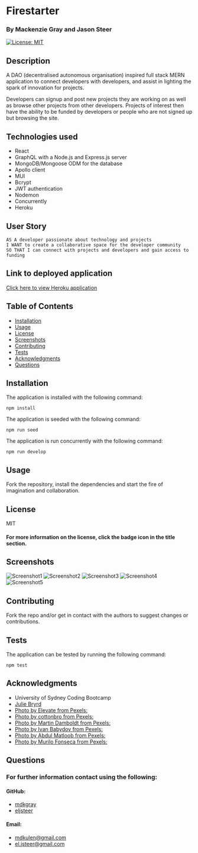 # Firestarter

### By Mackenzie Gray and Jason Steer

[![License: MIT](https://img.shields.io/badge/License-MIT-yellow.svg)](https://opensource.org/licenses/MIT)

## Description

A DAO (decentralised autonomous organisation) inspired full stack MERN application to connect developers with developers, and assist in lighting the spark of innovation for projects. 

Developers can signup and post new projects they are working on as well as browse other projects from other developers. Projects of interest then have the ability to be funded by developers or people who are not signed up but browsing the site. 

## Technologies used

- React
- GraphQL with a Node.js and Express.js server
- MongoDB/Mongoose ODM for the database
- Apollo client 
- MUI
- Bcrypt 
- JWT authentication
- Nodemon
- Concurrently
- Heroku

## User Story 
```
AS A developer passionate about technology and projects  
I WANT to create a collaborative space for the developer community  
SO THAT I can connect with projects and developers and gain access to funding  
```
## Link to deployed application

[Click here to view Heroku application](https://firestarter.herokuapp.com/)

## Table of Contents

* [Installation](#Installation)
* [Usage](#Usage)
* [License](#License)
* [Screenshots](#Screenshots)
* [Contributing](#Contributing)
* [Tests](#Tests)
* [Acknowledgments](#Acknowledgments)
* [Questions](#Questions)

## Installation 

The application is installed with the following command: 

`npm install` 

The application is seeded with the following command:

`npm run seed`

The application is run concurrently with the following command: 

`npm run develop`

## Usage

Fork the repository, install the dependencies and start the fire of imagination and collaboration. 

## License

MIT

#### For more information on the license, click the badge icon in the title section.

## Screenshots

![Screenshot1](./client/public/assets/images/screenshots/fireStarterHomePage.jpg)
![Screenshot2](./client/public/assets/images/screenshots/discoverpage.png)
![Screenshot3](./client/public/assets/images/screenshots/fireStarterLogin.jpg)
![Screenshot4](./client/public/assets/images/screenshots/profilepage.png)
![Screenshot5](./client/public/assets/images/screenshots/fireStarterResponsive.jpg)

## Contributing

Fork the repo and/or get in contact with the authors to suggest changes or contributions. 

## Tests

The application can be tested by running the following command:

`npm test`

## Acknowledgments

- University of Sydney Coding Bootcamp
- [Julie Bryrd](https://www.artstation.com/artwork/O9dek)
- [Photo by Elevate from Pexels:](ttps://www.pexels.com/photo/brown-wooden-barrel-1267358/)
- [Photo by cottonbro from Pexels:](https://www.pexels.com/photo/photo-of-person-holding-a-handgun-7265995/)
- [Photo by Martin Damboldt from Pexels:](https://www.pexels.com/photograyscale-photo-of-group-of-horse-with-carriage-running-on-body-of-water-802861/)
- [Photo by Ivan Babydov from Pexels:](https://www.pexels.com/photo/gold-bitcoin-coin-on-background-of-growth-chart-7788009/)
- [Photo by Abdul Matloob from Pexels:](https://www.pexels.com/photo/blue-topaz-13303468/)
- [Photo by Murilo Fonseca from Pexels:](https://www.pexels.com/photo/wood-love-art-dark-10582459/)

## Questions

### For further information contact using the following:

#### GitHub: 

* [mdkgray](https://github.com/mdkgray)
* [eljsteer](https://github.com/eljsteer)

#### Email: 
* mdkulen@gmail.com 
* el.jsteer@gmail.com
